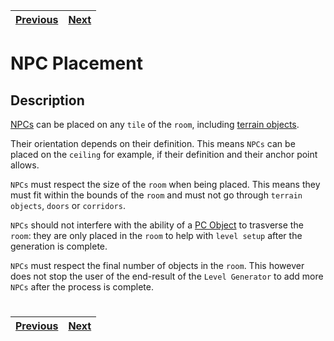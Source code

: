 | [Previous](items.md) | [Next](players.md) |
| -------------------- | ------------------ |

# NPC Placement

## Description

[NPCs](../definitions//object_type_definition.md#npc-objects) can be placed on any `tile` of the `room`, including [terrain objects](../definitions/object_definition.md#terrain-objects).

Their orientation depends on their definition. This means `NPCs` can be placed on the `ceiling` for example, if their definition and their anchor point allows.

`NPCs` must respect the size of the `room` when being placed. This means they must fit within the bounds of the `room` and must not go through `terrain objects`, `doors` or `corridors`.

`NPCs` should not interfere with the ability of a [PC Object](../definitions/object_type_definition.md#pc-objects) to trasverse the `room`: they are only placed in the `room` to help with `level setup` after the generation is complete.

`NPCs` must respect the final number of objects in the `room`. This however does not stop the user of the end-result of the `Level Generator` to add more `NPCs` after the process is complete.

#

| [Previous](items.md) | [Next](players.md) |
| -------------------- | ------------------ |

